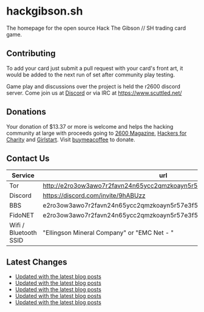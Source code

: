 # hackgibson.sh
The homepage for the open source Hack The Gibson // SH trading card game.


## Contributing

To add your card just submit a pull request with your card's front art, it would be added to the next run of set after community play testing.

Game play and discussions over the project is held the r2600 discord server. Come join us at [Discord](https://discord.com/invite/9hABUzz) or via IRC at https://www.scuttled.net/


## Donations

Your donation of $13.37 or more is welcome and helps the hacking community at large with proceeds going to [2600 Magazine](https://2600.com/), [Hackers for Charity](https://hackersforcharity.org) and [Girlstart](https://girlstart.org).  Visit [buymeacoffee](https://www.buymeacoffee.com/hackgibson.sh) to donate.


## Contact Us

Service | url
-|-
Tor | http://e2ro3ow3awo7r2favn24n65ycc2qmzkoayn5r57e3f56nvjwdcgg32ad.onion
Discord | https://discord.com/invite/9hABUzz
BBS | e2ro3ow3awo7r2favn24n65ycc2qmzkoayn5r57e3f56nvjwdcgg32ad.onion:23
FidoNET | e2ro3ow3awo7r2favn24n65ycc2qmzkoayn5r57e3f56nvjwdcgg32ad.onion:24554
Wifi / Bluetooth SSID | "Ellingson Mineral Company" or "EMC Net - <fidonet address>"

## Latest Changes
<!-- BLOG-POST-LIST:START -->
- [Updated with the latest blog posts](https://github.com/DFW2600/hackgibson.sh/commit/721dca060f082eb1d59ff732c82a6d29b4e0e7cb)
- [Updated with the latest blog posts](https://github.com/DFW2600/hackgibson.sh/commit/35f2b4f38fe4f856673ccf14138b369a2ff6494a)
- [Updated with the latest blog posts](https://github.com/DFW2600/hackgibson.sh/commit/5f932939deff283a1c197d19e282fd65722b782c)
- [Updated with the latest blog posts](https://github.com/DFW2600/hackgibson.sh/commit/99ef14d54d01a86034abc00530e7056eee1e611d)
- [Updated with the latest blog posts](https://github.com/DFW2600/hackgibson.sh/commit/d37a6e46805bbae15d6b14c980fc83b6507d2667)
<!-- BLOG-POST-LIST:END -->
